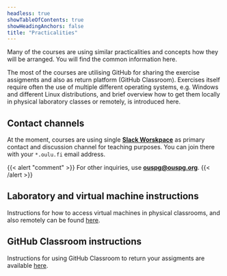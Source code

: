 ```yaml
---
headless: true
showTableOfContents: true
showHeadingAnchors: false
title: "Practicalities"
---
```


Many of the courses are using similar practicalities and concepts how they will be arranged.
You will find the common information here.

The most of the courses are utilising GitHub for sharing the exercise assigments and also as return platform (GitHub Classroom).
Exercises itself require often the use of multiple different operating systems, e.g. Windows and different Linux distributions, and brief overview how to get them locally in physical laboratory classes or remotely, is introduced here.

## Contact channels

At the moment, courses are using single [**Slack Worskpace**](https://compsec-unioulu.slack.com/) as primary contact and discussion channel for teaching purposes.
You can join there with your `*.oulu.fi`  email address.

{{< alert "comment" >}}
For other inquiries, use **ouspg@ouspg.org**.
{{< /alert >}}


## Laboratory and virtual machine instructions

Instructions for how to access virtual machines in physical classrooms, and also remotely can be found [here](../guides/laboratories).

## GitHub Classroom instructions

Instructions for using GitHub Classroom to return your assigments are available [here](../guides/github/). 




